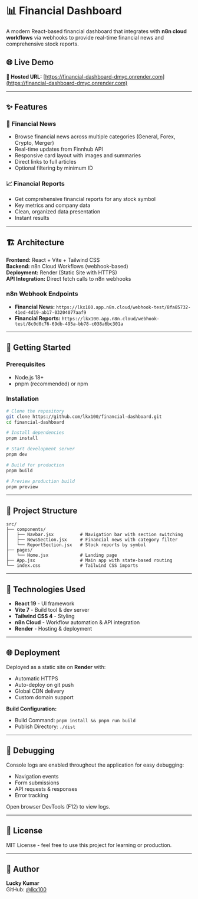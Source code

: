 # 📊 Financial Dashboard

A modern React-based financial dashboard that integrates with **n8n cloud workflows** via webhooks to provide real-time financial news and comprehensive stock reports.

## 🌐 Live Demo

**🚀 Hosted URL:** [https://financial-dashboard-dmyc.onrender.com](https://financial-dashboard-dmyc.onrender.com)

---

## ✨ Features

### 📰 Financial News
- Browse financial news across multiple categories (General, Forex, Crypto, Merger)
- Real-time updates from Finnhub API
- Responsive card layout with images and summaries
- Direct links to full articles
- Optional filtering by minimum ID

### 📈 Financial Reports
- Get comprehensive financial reports for any stock symbol
- Key metrics and company data
- Clean, organized data presentation
- Instant results

---

## 🏗️ Architecture

**Frontend:** React + Vite + Tailwind CSS  
**Backend:** n8n Cloud Workflows (webhook-based)  
**Deployment:** Render (Static Site with HTTPS)  
**API Integration:** Direct fetch calls to n8n webhooks

### n8n Webhook Endpoints
- **Financial News:** `https://lkx100.app.n8n.cloud/webhook-test/8fa85732-41ed-4d19-ab17-03204077aaf9`
- **Financial Reports:** `https://lkx100.app.n8n.cloud/webhook-test/8c0d0c76-69db-495a-bb78-c038a6bc301a`

---

## 🚀 Getting Started

### Prerequisites
- Node.js 18+ 
- pnpm (recommended) or npm

### Installation

```bash
# Clone the repository
git clone https://github.com/lkx100/financial-dashboard.git
cd financial-dashboard

# Install dependencies
pnpm install

# Start development server
pnpm dev

# Build for production
pnpm build

# Preview production build
pnpm preview
```

---

## 📁 Project Structure

```
src/
├── components/
│   ├── Navbar.jsx          # Navigation bar with section switching
│   ├── NewsSection.jsx     # Financial news with category filter
│   └── ReportSection.jsx   # Stock reports by symbol
├── pages/
│   └── Home.jsx            # Landing page
├── App.jsx                 # Main app with state-based routing
└── index.css               # Tailwind CSS imports
```

---

## 🔧 Technologies Used

- **React 19** - UI framework
- **Vite 7** - Build tool & dev server
- **Tailwind CSS 4** - Styling
- **n8n Cloud** - Workflow automation & API integration
- **Render** - Hosting & deployment

---

## 🌐 Deployment

Deployed as a static site on **Render** with:
- Automatic HTTPS
- Auto-deploy on git push
- Global CDN delivery
- Custom domain support

**Build Configuration:**
- Build Command: `pnpm install && pnpm run build`
- Publish Directory: `./dist`

---

## 🐛 Debugging

Console logs are enabled throughout the application for easy debugging:
- Navigation events
- Form submissions
- API requests & responses
- Error tracking

Open browser DevTools (F12) to view logs.

---

## 📝 License

MIT License - feel free to use this project for learning or production.

---

## 👤 Author

**Lucky Kumar**  
GitHub: [@lkx100](https://github.com/lkx100)
